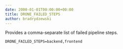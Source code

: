 ```yaml
---
date: 2000-01-01T00:00:00+00:00
title: DRONE_FAILED_STEPS
author: bradrydzewski
---
```


Provides a comma-separate list of failed pipeline steps.

```
DRONE_FAILED_STEPS=backend,frontend
```
